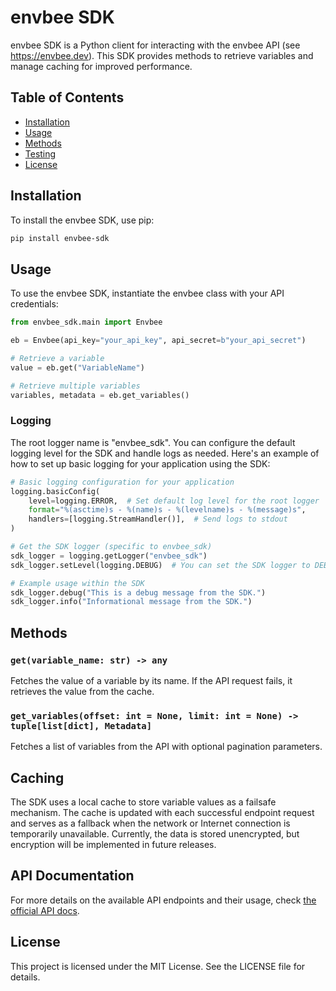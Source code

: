 # envbee SDK

envbee SDK is a Python client for interacting with the envbee API (see https://envbee.dev). This SDK provides methods to retrieve variables and manage caching for improved performance.

## Table of Contents

- [Installation](#installation)
- [Usage](#usage)
- [Methods](#methods)
- [Testing](#testing)
- [License](#license)

## Installation

To install the envbee SDK, use pip:

```bash
pip install envbee-sdk
```

## Usage

To use the envbee SDK, instantiate the envbee class with your API credentials:

```python
from envbee_sdk.main import Envbee

eb = Envbee(api_key="your_api_key", api_secret=b"your_api_secret")

# Retrieve a variable
value = eb.get("VariableName")

# Retrieve multiple variables
variables, metadata = eb.get_variables()
```

### Logging

The root logger name is "envbee_sdk". You can configure the default logging level for the SDK and handle logs as needed. Here's an example of how to set up basic logging for your application using the SDK:

```python
# Basic logging configuration for your application
logging.basicConfig(
    level=logging.ERROR,  # Set default log level for the root logger
    format="%(asctime)s - %(name)s - %(levelname)s - %(message)s",
    handlers=[logging.StreamHandler()],  # Send logs to stdout
)

# Get the SDK logger (specific to envbee_sdk)
sdk_logger = logging.getLogger("envbee_sdk")
sdk_logger.setLevel(logging.DEBUG)  # You can set the SDK logger to DEBUG for detailed logs

# Example usage within the SDK
sdk_logger.debug("This is a debug message from the SDK.")
sdk_logger.info("Informational message from the SDK.")
```

## Methods

### `get(variable_name: str) -> any`

Fetches the value of a variable by its name. If the API request fails, it retrieves the value from the cache.

### `get_variables(offset: int = None, limit: int = None) -> tuple[list[dict], Metadata]`

Fetches a list of variables from the API with optional pagination parameters.

## Caching

The SDK uses a local cache to store variable values as a failsafe mechanism. The cache is updated with each successful endpoint request and serves as a fallback when the network or Internet connection is temporarily unavailable. Currently, the data is stored unencrypted, but encryption will be implemented in future releases.

## API Documentation

For more details on the available API endpoints and their usage, check [the official API docs](https://docs.envbee.dev).

## License

This project is licensed under the MIT License. See the LICENSE file for details.
